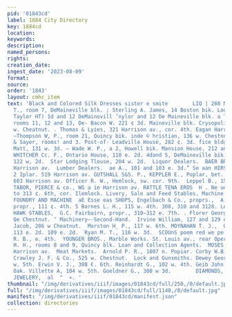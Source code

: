 ```yaml
---
pid: '01843cd'
label: 1884 City Directory
key: 1884cd
location: 
keywords: 
description: 
named_persons: 
rights: 
creation_date: 
ingest_date: '2023-08-09'
format: 
source: 
order: '1843'
layout: cmhc_item
text: 'Black and Colored Silk Dresses sister e smite        LIQ | 268 MEA Sale Henry
  T., room 7, DeMaineville blk. ; Sterling A. James, 14 Boston bik. Lodging Houses.
  Taylor HT) 1d and 12 DeMainovill ‘nylor and 12 De Maineville blk. a Taylor & Ashton,
  rooms 11, 12 and 13, De- Bacon W. 221 ¢ 3d. Maineville blk. Crysopolis Tiotel, PLG
  w. Cheatnut. . Thomas & Lyies, 321 Harrison av., cor. 4th. Eagan Harry, 127 2d.
  ~Thompson W, P., room 21, Quincy bik. inde © hristian, 136 w. Chestnnt. Thomson
  & Sayer, rooms! and 3. Post-of- Leadville Housé, 282 ¢. 3d. fice bldg. McIntosh
  Matt, 131 w. 3d. — Wade W. P., a 2, Howell bik. Mansion House, 212 and 214 w. 2d.
  WHITCHER Cc. F., Ontario House, 110 e. 2d. 4dand 5, DeMaineville bik, Reichle Albert,
  122 w, 2d.  Star Lodging Tlouse, 204 w. 2d.  Liquor Dealers.  BAER BROTHERS, 116
  Harrison av.  Lumber Dealers.  ae A., 101 and 103 e. 3d.” Se aan HIRSCH A. & BRO.
  2 Iplar. 519 Harrison av. GUTSHALL S&S. P., KEPPLER E., Poplar, bet. 11th and 32th.
  603 Harrison av. Officer R. W., Hemlock, sw. cor. 9th.  Leppel B., 151 e. Chestnut,
  TABOR, PIERCE & co., WG a ie Harrison av. RATTLE TENA EROS  H . Ne ueenatte NE 307
  to 313 ¢. 6th, cor. Ilemlock. Livery, Sale and Feed Stables. Machine Shops.  EACLE
  FOUNDRY AND MACHINE  aE Esse eas SHOPS, Engelbach & Co., proprs.,  A. &. Blake,
  propr., 111 ¢. 4th. 5 Barnes L. H., 115 w. 4th. 308, 310 and 3128. Leiter ay.  BLACK
  HAWK STABLES,  G.C. Fairbairn, propr., 310—312 e. 7th. . Florer George K., % 360
  Qe Chestnut. ‘ Machinery—-Second-Hand.  Irvine William, 127 and 129 e. 4th.  Knauer
  Jacob, 206 w Cheatnut.  Marston H_ P., 117 w. 6th. MOYNAHAN T. J.,  O’Connor James,
  113 e. 2d. 109 e. 2d.  Ryan M. T., 116 w. 3d.  SCOUnS poem red we pe a  Spaulding
  R. B., e. 4th.  YOUNGER BROS., Marble Works. St. Louis av., rear Opera House.  Judson
  H. H., rooms 8 and 9, Quincy blk. Loan and Collection Agents.  MOSES wW. E., 414
  Harrison av.  Meat Markets.  Arnold P. R., 1007 n. Popiar. Corby W.B, head ce. 4th.
  Crawley J. F. & Co., 525 w. Chestnut.  Lock and Gunsmiths. Dewey George T., 140%
  w. 5th. Erwin V. J., 308 €. 6th. Reinhardt G., 102 w. 4th. Geib John & Co., 105
  Oak. Villette A, 104 w. 5th. Goeldner G., 300 w 3d.        DIAMONDS, “SSt!N..2,,PAR«:
  JEWELERY,  al  "  «. '
thumbnail: "/img/derivatives/iiif/images/01843cd/full/250,/0/default.jpg"
full: "/img/derivatives/iiif/images/01843cd/full/1140,/0/default.jpg"
manifest: "/img/derivatives/iiif/01843cd/manifest.json"
collection: directories
---
```


